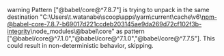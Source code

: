 warning Pattern ["@babel/core@^7.8.7"] is trying to unpack in the same destination "C:\\Users\\t.watanabe\\scoop\\apps\\yarn\\current\\cache\\v6\\npm-@babel-core-7.8.7-b69017d221ccdeb203145ae9da269d72cf102f3b-integrity\\node_modules\\@babel\\core" as pattern ["@babel/core@^7.1.0","@babel/core@^7.1.0","@babel/core@^7.7.5"]. This could result in non-deterministic behavior, skipping.